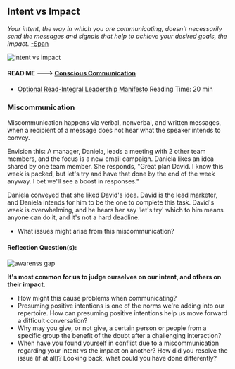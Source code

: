 ## Intent vs Impact

*Your intent, the way in which you are communicating, doesn’t necessarily send the messages and signals that help to achieve your desired goals, the impact.* [-Span ](https://smallbusiness.yahoo.com/advisor/intent-vs-impact-communicate-045122038.html)

![intent vs impact](https://pbs.twimg.com/media/CEu5At0UIAAJ2Ac.jpg)

#### READ ME ---> [Conscious Communication](https://c-suitenetwork.com/blog/2014/09/intention-vs-impact/)  
* [Optional Read-Integral Leadership Manifesto](http://integralleadershipmanifesto.com/manifesto/conscious-communication/)
Reading Time: 20 min  

### Miscommunication
Miscommunication happens via verbal, nonverbal, and written messages, when a recipient of a message does not hear what the speaker intends to convey.

Envision this: A manager, Daniela, leads a meeting with 2 other team members, and the focus is a new email campaign. Daniela likes an idea shared by one team member. She responds, "Great plan David. I know this week is packed, but let's try and have that done by the end of the week anyway. I bet we'll see a boost in responses."

Daniela conveyed that she liked David's idea. David is the lead marketer, and Daniela intends for him to be the one to complete this task. David's week is overwhelming, and he hears her say 'let's try' which to him means anyone can do it, and it's not a hard deadline.

* What issues might arise from this miscommunication?

#### Reflection Question(s):  
![awarenss gap](http://www.the20project.com/uploads/1/5/6/7/15678964/6829539.jpg?311)  

**It's most common for us to judge ourselves on our intent, and others on their impact.**  
* How might this cause problems when communicating?  
* Presuming positive intentions is one of the norms we're adding into our repertoire. How can presuming positive intentions help us move forward a difficult conversation?
* Why may you give, or not give, a certain person or people from a specific group the benefit of the doubt after a challenging interaction?  
* When have you found yourself in conflict due to a miscommunication regarding your intent vs the impact on another? How did you resolve the issue (if at all)? Looking back, what could you have done differently?
